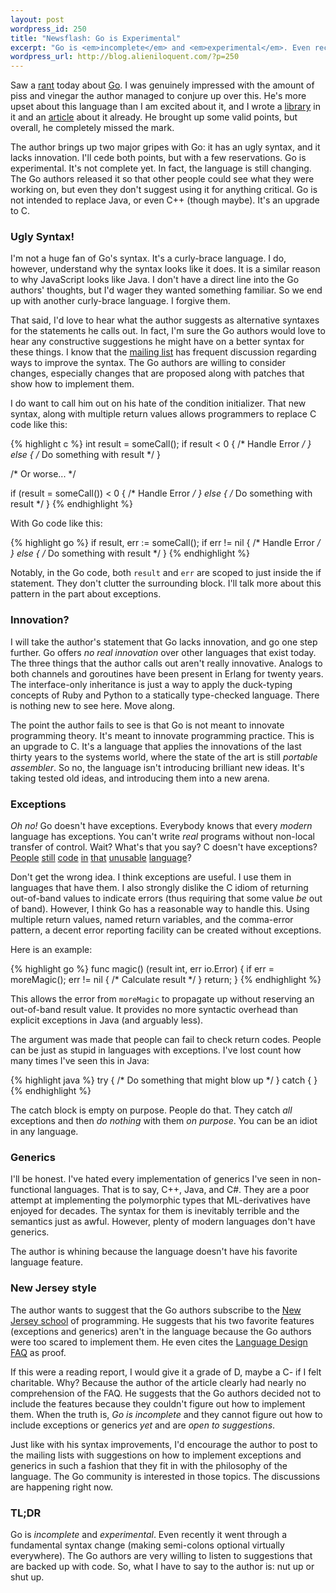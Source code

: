```yaml
---
layout: post
wordpress_id: 250
title: "Newsflash: Go is Experimental"
excerpt: "Go is <em>incomplete</em> and <em>experimental</em>. Even recently it went through a fundamental syntax change (making semi-colons optional virtually everywhere). The Go authors are very willing to listen to suggestions that are backed up with code. So, what I have to say to the author is: nut up or shut up."
wordpress_url: http://blog.alieniloquent.com/?p=250
---
```

Saw a [rant][1] today about [Go][2]. I was genuinely impressed with the amount
of piss and vinegar the author managed to conjure up over this. He's more
upset about this language than I am excited about it, and I wrote a
[library][3] in it and an [article][4] about it already. He brought up some
valid points, but overall, he completely missed the mark.

The author brings up two major gripes with Go: it has an ugly syntax, and it
lacks innovation. I'll cede both points, but with a few reservations. Go is
experimental. It's not complete yet. In fact, the language is still changing.
The Go authors released it so that other people could see what they were
working on, but even they don't suggest using it for anything critical. Go is
not intended to replace Java, or even C++ (though maybe). It's an upgrade to
C.

### Ugly Syntax!

I'm not a huge fan of Go's syntax. It's a curly-brace language. I do, however,
understand why the syntax looks like it does. It is a similar reason to why
JavaScript looks like Java. I don't have a direct line into the Go authors'
thoughts, but I'd wager they wanted something familiar. So we end up with
another curly-brace language. I forgive them.

That said, I'd love to hear what the author suggests as alternative syntaxes
for the statements he calls out. In fact, I'm sure the Go authors would love
to hear any constructive suggestions he might have on a better syntax for
these things. I know that the [mailing list][5] has frequent discussion
regarding ways to improve the syntax. The Go authors are willing to consider
changes, especially changes that are proposed along with patches that show how
to implement them.

I do want to call him out on his hate of the condition initializer. That new
syntax, along with multiple return values allows programmers to replace C code
like this:

{% highlight c %}
int result = someCall();
if result < 0 {
  /* Handle Error */
} else {
  /* Do something with result */
}

/* Or worse... */

if (result = someCall()) < 0 {
  /* Handle Error */
} else {
  /* Do something with result */
}
{% endhighlight %}

With Go code like this:

{% highlight go %}
if result, err := someCall(); if err != nil {
  /* Handle Error */
} else {
  /* Do something with result */
}
{% endhighlight %}

Notably, in the Go code, both `result` and `err` are scoped to just inside the
if statement. They don't clutter the surrounding block. I'll talk more about
this pattern in the part about exceptions.

### Innovation?

I will take the author's statement that Go lacks innovation, and go one step
further. Go offers _no real innovation_ over other languages that exist today.
The three things that the author calls out aren't really innovative. Analogs
to both channels and goroutines have been present in Erlang for twenty years.
The interface-only inheritance is just a way to apply the duck-typing concepts
of Ruby and Python to a statically type-checked language. There is nothing new
to see here. Move along.

The point the author fails to see is that Go is not meant to innovate
programming theory. It's meant to innovate programming practice. This is an
upgrade to C. It's a language that applies the innovations of the last thirty
years to the systems world, where the state of the art is still _portable
assembler_. So no, the language isn't introducing brilliant new ideas. It's
taking tested old ideas, and introducing them into a new arena.

### Exceptions

_Oh no!_ Go doesn't have exceptions. Everybody knows that every _modern_
language has exceptions. You can't write _real_ programs without non-local
transfer of control. Wait? What's that you say? C doesn't have exceptions?
[People][6] [still][7] [code][8] [in][9] [that][10] [unusable][11]
[language][12]?

Don't get the wrong idea. I think exceptions are useful. I use them in
languages that have them. I also strongly dislike the C idiom of returning
out-of-band values to indicate errors (thus requiring that some value _be_ out
of band). However, I think Go has a reasonable way to handle this. Using
multiple return values, named return variables, and the comma-error pattern, a
decent error reporting facility can be created without exceptions.

Here is an example:

{% highlight go %}
func magic() (result int, err io.Error) {
  if err = moreMagic(); err != nil {
    /* Calculate result */
  }
  return;
}
{% endhighlight %}

This allows the error from `moreMagic` to propagate up without reserving an
out-of-band result value. It provides no more syntactic overhead than explicit
exceptions in Java (and arguably less).

The argument was made that people can fail to check return codes. People can
be just as stupid in languages with exceptions. I've lost count how many times
I've seen this in Java:

{% highlight java %}
try {
  /* Do something that might blow up */
} catch {
}
{% endhighlight %}

The catch block is empty on purpose. People do that. They catch _all_
exceptions and then _do nothing_ with them _on purpose_. You can be an idiot
in any language.

### Generics

I'll be honest. I've hated every implementation of generics I've seen in non-
functional languages. That is to say, C++, Java, and C#. They are a poor
attempt at implementing the polymorphic types that ML-derivatives have enjoyed
for decades. The syntax for them is inevitably terrible and the semantics just
as awful. However, plenty of modern languages don't have generics.

The author is whining because the language doesn't have his favorite language
feature.

### New Jersey style

The author wants to suggest that the Go authors subscribe to the [New Jersey
school][13] of programming. He suggests that his two favorite features
(exceptions and generics) aren't in the language because the Go authors were
too scared to implement them. He even cites the [Language Design FAQ][14] as
proof.

If this were a reading report, I would give it a grade of D, maybe a C- if I
felt charitable. Why? Because the author of the article clearly had nearly no
comprehension of the FAQ. He suggests that the Go authors decided not to
include the features because they couldn't figure out how to implement them.
When the truth is, _Go is incomplete_ and they cannot figure out how to
include exceptions or generics _yet_ and are _open to suggestions_.

Just like with his syntax improvements, I'd encourage the author to post to
the mailing lists with suggestions on how to implement exceptions and generics
in such a fashion that they fit in with the philosophy of the language. The Go
community is interested in those topics. The discussions are happening right
now.

### TL;DR

Go is _incomplete_ and _experimental_. Even recently it went through a
fundamental syntax change (making semi-colons optional virtually everywhere).
The Go authors are very willing to listen to suggestions that are backed up
with code. So, what I have to say to the author is: nut up or shut up.

   [1]: http://monoc.mo.funpic.de/go-rant/

   [2]: http://golang.org

   [3]: http://github.com/stesla/gospecify

   [4]: http://www.engineyard.com/blog/2009/ready-set-go/

   [5]: http://groups.google.com/group/golang-nuts

   [6]: http://www.linux.org/

   [7]: http://httpd.apache.org/

   [8]: http://git-scm.com/

   [9]: http://code.google.com/p/redis/

   [10]: http://github.com/erlang/otp

   [11]: http://www.gtk.org/

   [12]: http://memcached.org/

   [13]: http://www.jwz.org/doc/worse-is-better.html

   [14]: http://golang.org/doc/go_lang_faq.html


